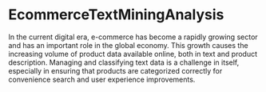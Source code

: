 # EcommerceTextMiningAnalysis

In the current digital era, e-commerce has become a rapidly growing sector
and has an important role in the global economy. This growth causes
the increasing volume of product data available online, both in text and
product description. Managing and classifying text data is a challenge in itself,
especially in ensuring that products are categorized correctly for convenience
search and user experience improvements.
